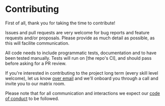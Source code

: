 # Contributing

First of all, thank you for taking the time to contribute!

Issues and pull requests are very welcome for bug reports and feature requests and/or proposals. Please provide as much detail as possible, as this will facilite communication. 

All code needs to include programmatic tests, documentation and to have been tested manually. Tests will run on [the repo's CI], and should pass before asking for a PR review.

If you're interested in contributing to the project long term (every skill level welcome), let us know [over email](mailto:niklaslong@protonmail.ch) and we'll onboard you through a call and invite you to our matrix room. 

Please note that for all communication and interactions we expect our [code of conduct](CODE_OF_CONDUCT.md) to be followed.
